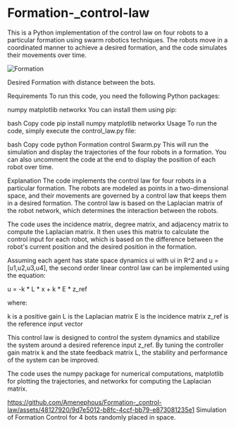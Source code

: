 # Formation-_control-law

This is a Python implementation of the control law on four robots to a particular formation using swarm robotics techniques. The robots move in a coordinated manner to achieve a desired formation, and the code simulates their movements over time.

![Formation](https://github.com/Amenephous/Formation-_control-law/assets/48127920/38dd7efe-988b-4e4d-aa7b-92f219cbb3ae)

Desired Formation with distance between the bots.


Requirements
To run this code, you need the following Python packages:

numpy
matplotlib
networkx
You can install them using pip:

bash
Copy code
pip install numpy matplotlib networkx
Usage
To run the code, simply execute the control_law.py file:

bash
Copy code
python Formation control Swarm.py
This will run the simulation and display the trajectories of the four robots in a formation. You can also uncomment the code at the end to display the position of each robot over time.


Explanation
The code implements the control law for four robots in a particular formation. The robots are modeled as points in a two-dimensional space, and their movements are governed by a control law that keeps them in a desired formation. The control law is based on the Laplacian matrix of the robot network, which determines the interaction between the robots.

The code uses the incidence matrix, degree matrix, and adjacency matrix to compute the Laplacian matrix. It then uses this matrix to calculate the control input for each robot, which is based on the difference between the robot's current position and the desired position in the formation.

Assuming each agent has state space dynamics ui with ui in R^2 and u = [u1,u2,u3,u4], the second order linear control law can be implemented using the equation:

u = -k * L * x + k * E * z_ref

where:

k is a positive gain
L is the Laplacian matrix
E is the incidence matrix 
z_ref is the reference input vector

This control law is designed to control the system dynamics and stabilize the system around a desired reference input z_ref. By tuning the controller gain matrix k and the state feedback matrix L, the stability and performance of the system can be improved.

The code uses the numpy package for numerical computations, matplotlib for plotting the trajectories, and networkx for computing the Laplacian matrix.


https://github.com/Amenephous/Formation-_control-law/assets/48127920/9d7e5012-b8fc-4ccf-bb79-e873081235e1
Simulation of Formation Control for 4 bots randomly placed in space.


